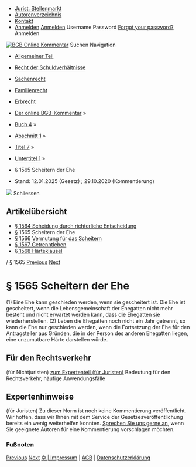   * [Jurist. Stellenmarkt](https://bgb.kommentar.de/Buch-4/Abschnitt-1/Titel-7/Untertitel-1/</job-board> "Jurist. Stellenmarkt")
  * [Autorenverzeichnis](https://bgb.kommentar.de/Buch-4/Abschnitt-1/Titel-7/Untertitel-1/</Autorenverzeichnis> "Autorenverzeichnis")
  * [Kontakt](https://bgb.kommentar.de/Buch-4/Abschnitt-1/Titel-7/Untertitel-1/</Kontakt>)
  * [Anmelden](https://bgb.kommentar.de/Buch-4/Abschnitt-1/Titel-7/Untertitel-1/<#login> "show login form") [Anmelden](https://bgb.kommentar.de/Buch-4/Abschnitt-1/Titel-7/Untertitel-1/<#> "hide login form") Username Password
[Forgot your password?](https://bgb.kommentar.de/Buch-4/Abschnitt-1/Titel-7/Untertitel-1/</user/forgotpassword>) Anmelden 


[![BGB Online Kommentar](https://bgb.kommentar.de/extension/bgb/design/bgb/images/logo.png)](https://bgb.kommentar.de/Buch-4/Abschnitt-1/Titel-7/Untertitel-1/</> "BGB Online Kommentar")
Suchen
Navigation
  * [Allgemeiner Teil](https://bgb.kommentar.de/Buch-4/Abschnitt-1/Titel-7/Untertitel-1/</Buch-1>)
  * [Recht der Schuldverhältnisse](https://bgb.kommentar.de/Buch-4/Abschnitt-1/Titel-7/Untertitel-1/</Buch-2>)
  * [Sachenrecht](https://bgb.kommentar.de/Buch-4/Abschnitt-1/Titel-7/Untertitel-1/</Buch-3>)
  * [Familienrecht](https://bgb.kommentar.de/Buch-4/Abschnitt-1/Titel-7/Untertitel-1/</Buch-4>)
  * [Erbrecht](https://bgb.kommentar.de/Buch-4/Abschnitt-1/Titel-7/Untertitel-1/</Buch-5>)


  * [Der online BGB-Kommentar](https://bgb.kommentar.de/Buch-4/Abschnitt-1/Titel-7/Untertitel-1/</>) »
  * [Buch 4](https://bgb.kommentar.de/Buch-4/Abschnitt-1/Titel-7/Untertitel-1/</Buch-4>) »
  * [Abschnitt 1](https://bgb.kommentar.de/Buch-4/Abschnitt-1/Titel-7/Untertitel-1/</Buch-4/Abschnitt-1>) »
  * [Titel 7](https://bgb.kommentar.de/Buch-4/Abschnitt-1/Titel-7/Untertitel-1/</Buch-4/Abschnitt-1/Titel-7>) »
  * [Untertitel 1](https://bgb.kommentar.de/Buch-4/Abschnitt-1/Titel-7/Untertitel-1/</Buch-4/Abschnitt-1/Titel-7/Untertitel-1>) »
  * § 1565 Scheitern der Ehe 
  * Stand: 12.01.2025 (Gesetz) ; 29.10.2020 (Kommentierung) 


![](https://vg01.met.vgwort.de/na/1c9909529ead4f509072c06d9081a7d5)
Schliessen 
## Artikelübersicht
  * [ § 1564 Scheidung durch richterliche Entscheidung ](https://bgb.kommentar.de/Buch-4/Abschnitt-1/Titel-7/Untertitel-1/</Buch-4/Abschnitt-1/Titel-7/Untertitel-1/Scheidung-durch-richterliche-Entscheidung>)
  * § 1565 Scheitern der Ehe 
  * [ § 1566 Vermutung für das Scheitern ](https://bgb.kommentar.de/Buch-4/Abschnitt-1/Titel-7/Untertitel-1/</Buch-4/Abschnitt-1/Titel-7/Untertitel-1/Vermutung-fuer-das-Scheitern>)
  * [ § 1567 Getrenntleben ](https://bgb.kommentar.de/Buch-4/Abschnitt-1/Titel-7/Untertitel-1/</Buch-4/Abschnitt-1/Titel-7/Untertitel-1/Getrenntleben>)
  * [ § 1568 Härteklausel ](https://bgb.kommentar.de/Buch-4/Abschnitt-1/Titel-7/Untertitel-1/</Buch-4/Abschnitt-1/Titel-7/Untertitel-1/Haerteklausel>)


/ § 1565 
[Previous](https://bgb.kommentar.de/Buch-4/Abschnitt-1/Titel-7/Untertitel-1/</Buch-4/Abschnitt-1/Titel-7/Untertitel-1/Scheidung-durch-richterliche-Entscheidung> "§ 1564 Scheidung durch richterliche Entscheidung") [Next](https://bgb.kommentar.de/Buch-4/Abschnitt-1/Titel-7/Untertitel-1/</Buch-4/Abschnitt-1/Titel-7/Untertitel-1/Vermutung-fuer-das-Scheitern> "§ 1566 Vermutung für das Scheitern")
# § 1565 Scheitern der Ehe
(1) Eine Ehe kann geschieden werden, wenn sie gescheitert ist. Die Ehe ist gescheitert, wenn die Lebensgemeinschaft der Ehegatten nicht mehr besteht und nicht erwartet werden kann, dass die Ehegatten sie wiederherstellen.
(2) Leben die Ehegatten noch nicht ein Jahr getrennt, so kann die Ehe nur geschieden werden, wenn die Fortsetzung der Ehe für den Antragsteller aus Gründen, die in der Person des anderen Ehegatten liegen, eine unzumutbare Härte darstellen würde.
## Für den Rechtsverkehr 
(für Nichtjuristen)
[zum Expertenteil (für Juristen)](https://bgb.kommentar.de/Buch-4/Abschnitt-1/Titel-7/Untertitel-1/<#expertenhinweise>)
Bedeutung für den Rechtsverkehr, häufige Anwendungsfälle
## Expertenhinweise
(für Juristen)
Zu dieser Norm ist noch keine Kommentierung veröffentlicht. Wir hoffen, dass wir Ihnen mit dem Service der Gesetzesveröffentlichung bereits ein wenig weiterhelfen konnten. [Sprechen Sie uns gerne an](https://bgb.kommentar.de/Buch-4/Abschnitt-1/Titel-7/Untertitel-1/</Kontakt>), wenn Sie geeignete Autoren für eine Kommentierung vorschlagen möchten. 
### Fußnoten
[Previous](https://bgb.kommentar.de/Buch-4/Abschnitt-1/Titel-7/Untertitel-1/</Buch-4/Abschnitt-1/Titel-7/Untertitel-1/Scheidung-durch-richterliche-Entscheidung> "§ 1564 Scheidung durch richterliche Entscheidung") [Next](https://bgb.kommentar.de/Buch-4/Abschnitt-1/Titel-7/Untertitel-1/</Buch-4/Abschnitt-1/Titel-7/Untertitel-1/Vermutung-fuer-das-Scheitern> "§ 1566 Vermutung für das Scheitern")
[© | Impressum](https://bgb.kommentar.de/Buch-4/Abschnitt-1/Titel-7/Untertitel-1/</Kontakt>) | [AGB](https://bgb.kommentar.de/Buch-4/Abschnitt-1/Titel-7/Untertitel-1/</AGB>) | [Datenschutzerklärung](https://bgb.kommentar.de/Buch-4/Abschnitt-1/Titel-7/Untertitel-1/</Datenschutzerklaerung-fuer-Leser>)
